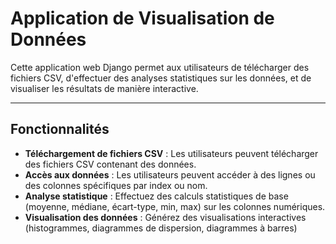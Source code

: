 # Application de Visualisation de Données

Cette application web Django permet aux utilisateurs de télécharger des fichiers CSV, d'effectuer des analyses statistiques sur les données, et de visualiser les résultats de manière interactive.

---

## Fonctionnalités

- **Téléchargement de fichiers CSV** : Les utilisateurs peuvent télécharger des fichiers CSV contenant des données.
- **Accès aux données** : Les utilisateurs peuvent accéder à des lignes ou des colonnes spécifiques par index ou nom.
- **Analyse statistique** : Effectuez des calculs statistiques de base (moyenne, médiane, écart-type, min, max) sur les colonnes numériques.
- **Visualisation des données** : Générez des visualisations interactives (histogrammes, diagrammes de dispersion, diagrammes à barres)
